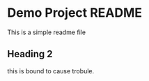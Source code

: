 # Demo Project README 

This is a simple readme file

## Heading 2

this is bound to cause trobule.
